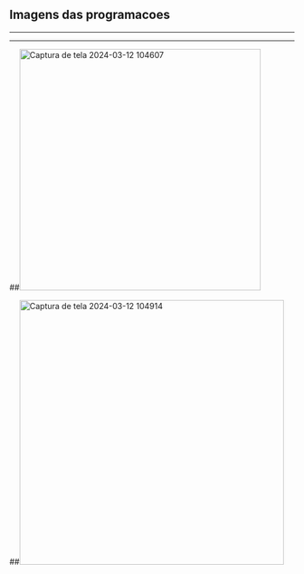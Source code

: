 ## Imagens das programacoes 
<hr>
<hr>
##<img width="426" alt="Captura de tela 2024-03-12 104607" src="https://github.com/GabrielAngelon/Arduino/assets/149213303/28f5c3af-7adf-4deb-8a00-cd82b8b1f82e">

##<img width="467" alt="Captura de tela 2024-03-12 104914" src="https://github.com/GabrielAngelon/Arduino/assets/149213303/da01b712-3050-4365-8ac6-c3ae94364476">
